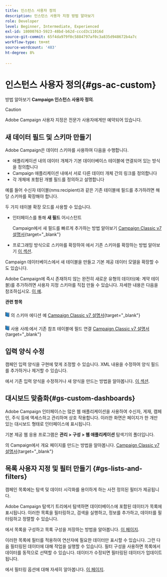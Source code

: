 ```yaml
---
title: 인스턴스 사용자 정의
description: 인스턴스 사용자 지정 방법 알아보기
role: Developer
level: Beginner, Intermediate, Experienced
exl-id: 18000763-5923-48bd-b62d-cccd3c11016d
source-git-commit: 65f4da979f0c5884797af0c3a835d948672b4a7c
workflow-type: tm+mt
source-wordcount: '483'
ht-degree: 8%

---
```


# 인스턴스 사용자 정의{#gs-ac-custom}

방법 알아보기 **Campaign 인스턴스 사용자 정의**.

>[!CAUTION]
>
>Adobe Campaign 사용자 지정은 전문가 사용자에게만 예약되어 있습니다.

## 새 데이터 필드 및 스키마 만들기

Adobe Campaign은 데이터 스키마를 사용하여 다음을 수행합니다.

* 애플리케이션 내의 데이터 개체가 기본 데이터베이스 테이블에 연결되어 있는 방식을 정의합니다
* Campaign 애플리케이션 내에서 서로 다른 데이터 개체 간의 링크를 정의합니다
* 각 개체에 포함된 개별 필드를 정의하고 설명합니다

예를 들어 수신자 테이블(nms:recipient)과 같은 기존 테이블에 필드를 추가하려면 해당 스키마를 확장해야 합니다.

두 가지 테이블 확장 모드를 사용할 수 있습니다.

* 인터페이스를 통해 **새 필드** 어시스턴트

   Campaign에서 새 필드를 빠르게 추가하는 방법 알아보기 [Campaign Classic v7 설명서](https://experienceleague.adobe.com/docs/campaign-classic/using/configuring-campaign-classic/editing-schemas/new-field-wizard.html#configuring-campaign-classic){target="_blank"}

* 프로그래밍 방식으로 스키마를 확장하여 에서 기존 스키마를 확장하는 방법 알아보기 [이 섹션](../dev/extend-schema.md).

Campaign 데이터베이스에서 새 테이블을 만들고 기본 제공 데이터 모델을 확장할 수도 있습니다.

Adobe Campaign에 즉시 존재하지 않는 완전히 새로운 유형의 데이터(예: 계약 테이블)를 추가하려면 사용자 지정 스키마를 직접 만들 수 있습니다. 자세한 내용은 다음을 참조하십시오. [이 예](../dev/create-schema.md#example--creating-a-contract-table).

**관련 항목**

![](../assets/do-not-localize/book.png) 의 스키마 에디션 예 [Campaign Classic v7 설명서](https://experienceleague.adobe.com/docs/campaign-classic/using/configuring-campaign-classic/editing-schemas/examples-of-schemas-edition.html#configuring-campaign-classic){target="_blank"}

![](../assets/do-not-localize/book.png) 사용 사례:에서 기존 참조 테이블에 필드 연결 [Campaign Classic v7 설명서](https://experienceleague.adobe.com/docs/campaign-classic/using/configuring-campaign-classic/editing-schemas/examples-of-schemas-edition.html#uc-link){target="_blank"}


## 입력 양식 수정

캠페인 입력 양식을 구현에 맞게 조정할 수 있습니다. XML 내용을 수정하여 양식 필드를 추가하거나 제거할 수 있습니다.

에서 기존 입력 양식을 수정하거나 새 양식을 만드는 방법을 알아봅니다. [이 섹션](../dev/forms.md).

## 대시보드 맞춤화{#gs-custom-dashboards}

Adobe Campaign 인터페이스는 많은 웹 애플리케이션을 사용하여 수신자, 게재, 캠페인, 주식 등에 액세스하고 관리하며 상호 작용합니다. 이러한 화면은 페이지가 한 개만 있는 대시보드 형태로 인터페이스에 표시됩니다.

기본 제공 웹 응용 프로그램은 **관리 > 구성 > 웹 애플리케이션** 탐색기의 폴더입니다.

의 Campaign에서 개요 페이지를 만드는 방법을 알아봅니다. [Campaign Classic v7 설명서](https://experienceleague.adobe.com/docs/campaign-classic/using/designing-content/web-applications/use-cases--creating-overviews.html#creating-a-single-page-web-application){target="_blank"}


## 목록 사용자 지정 및 필터 만들기 {#gs-lists-and-filters}

캠페인 목록에는 탐색 및 데이터 시각화를 용이하게 하는 사전 정의된 필터가 제공됩니다.

Adobe Campaign 탐색기 트리에서 탐색하면 데이터베이스에 포함된 데이터가 목록에 표시됩니다. 이러한 목록을 필터링하고, 검색을 실행하고, 정보를 추가하고, 데이터를 필터링하고 정렬할 수 있습니다.

에서 목록을 구성하고 목록 구성을 저장하는 방법을 알아봅니다. [이 페이지](../start/campaign-ui.md).

이러한 목록에 필터를 적용하여 연산자에 필요한 데이터만 표시할 수 있습니다. 그런 다음 필터링된 데이터에 대해 작업을 실행할 수 있습니다. 필터 구성을 사용하면 목록에서 데이터를 동적으로 선택할 수 있습니다. 데이터가 수정되면 필터링된 데이터가 업데이트됩니다.

에서 필터링 옵션에 대해 자세히 알아봅니다. [이 페이지](../audiences/create-filters.md).
